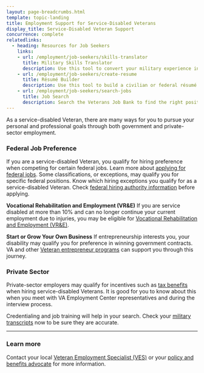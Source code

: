 ```yaml
---
layout: page-breadcrumbs.html
template: topic-landing
title: Employment Support for Service-Disabled Veterans
display_title: Service-Disabled Veteran Support
concurrence: complete
relatedlinks:
  - heading: Resources for Job Seekers
    links:
    - url: /employment/job-seekers/skills-translator
      title: Military Skills Translator
      description: Use this tool to convert your military experience into civilian language that hiring managers can easily understand.
    - url: /employment/job-seekers/create-resume
      title: Résumé Builder
      description: Use this tool to build a civilian or federal résumé.
    - url: /employment/job-seekers/search-jobs
      title: Job Search
      description: Search the Veterans Job Bank to find the right position for you.
---
```


<div class="va-introtext">

As a service-disabled Veteran, there are many ways for you to pursue your personal and professional goals through both government and private-sector employment.

</div>

### Federal Job Preference

If you are a service-disabled Veteran, you qualify for hiring preference when competing for certain federal jobs. Learn more about [applying for federal jobs](/employment/job-seekers/federal-employment/). Some classifications, or exceptions, may qualify you for specific federal positions. Know which hiring exceptions you qualify for as a service-disabled Veteran. Check [federal hiring authority information](http://www.fedshirevets.gov/job/shav/) before applying.

**Vocational Rehabilitation and Employment (VR&amp;E)**
If you are service disabled at more than 10% and can no longer continue your current employment due to injuries, you may be eligible for [Vocational Rehabilitation and Employment (VR&amp;E)](http://www.benefits.va.gov/vocrehab/index.asp).

**Start or Grow Your Own Business**
If entrepreneurship interests you, your disability may qualify you for preference in winning government contracts. VA and other [Veteran entrepreneur programs](/employment/job-seekers/start/) can support you through this journey.

### Private Sector

Private-sector employers may qualify for incentives such as [tax benefits](http://www.benefits.va.gov/VOW/docs/seiflyerfinal.pdf) when hiring service-disabled Veterans. It is good for you to know about this when you meet with VA Employment Center representatives and during the interview process.

Credentialing and job training will help in your search. Check your [military transcripts](/employment/job-seekers/military-transcripts/) now to be sure they are accurate.

-----

### Learn more
Contact your local [Veteran Employment Specialist (VES)](http://vaforvets.va.gov/hr/RVECS/pages/rvecs-map.asp) or your [policy and benefits advocate](/disability-benefits/apply/help/) for more information.
